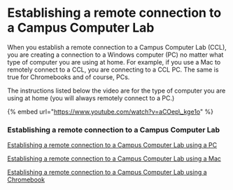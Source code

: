 # Establishing a remote connection to a Campus Computer Lab

When you establish a remote connection to a Campus Computer Lab \(CCL\), you are creating a connection to a Windows computer \(PC\) no matter what type of computer you are using at home. For example, if you use a Mac to remotely connect to a CCL, you are connecting to a CCL PC. The same is true for Chromebooks and of course, PCs.

The instructions listed below the video are for the type of computer you are using at home \(you will always remotely connect to a PC.\)

{% embed url="https://www.youtube.com/watch?v=aCOep\_kge1o" %}

### Establishing a remote connection to a Campus Computer Lab

[Establishing a remote connection to a Campus Computer Lab using a PC](https://kb.uwm.edu/85623)

[Establishing a remote connection to a Campus Computer Lab using a Mac](https://kb.uwm.edu/45192)

[Establishing a remote connection to a Campus Computer Lab using a Chromebook](https://kb.uwm.edu/45186)



